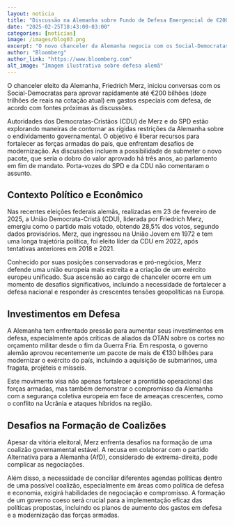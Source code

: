 ```yaml
---
layout: noticia
title: "Discussão na Alemanha sobre Fundo de Defesa Emergencial de €200 Bilhões"
date: "2025-02-25T18:43:00-03:00"
categories: [notícias]
image: /images/blog03.png
excerpt: "O novo chanceler da Alemanha negocia com os Social-Democratas a criação de um fundo emergencial de defesa de €200 bilhões para modernizar as forças armadas, enfrentando desafios políticos e restrições orçamentárias."
author: "Bloomberg"
author_link: "https://www.bloomberg.com"
alt_image: "Imagem ilustrativa sobre defesa alemã"
---
```


O chanceler eleito da Alemanha, <span class="highlight">Friedrich Merz</span>, iniciou conversas com os <span class="highlight">Social-Democratas</span> para aprovar rapidamente até €200 bilhões (doze trilhões de reais na cotação atual) em gastos especiais com defesa, de acordo com fontes próximas às discussões.

Autoridades dos <span class="highlight">Democratas-Cristãos</span> (CDU) de Merz e do <span class="highlight">SPD</span> estão explorando maneiras de contornar as rígidas restrições da Alemanha sobre o endividamento governamental. O objetivo é liberar recursos para fortalecer as forças armadas do país, que enfrentam desafios de modernização. As discussões incluem a possibilidade de submeter o novo pacote, que seria o dobro do valor aprovado há três anos, ao parlamento em fim de mandato. Porta-vozes do SPD e da CDU não comentaram o assunto.

## Contexto Político e Econômico

Nas recentes eleições federais alemãs, realizadas em 23 de fevereiro de 2025, a <span class="highlight">União Democrata-Cristã (CDU)</span>, liderada por Friedrich Merz, emergiu como o partido mais votado, obtendo 28,5% dos votos, segundo dados provisórios. Merz, que ingressou na União Jovem em 1972 e tem uma longa trajetória política, foi eleito líder da CDU em 2022, após tentativas anteriores em 2018 e 2021.

Conhecido por suas posições conservadoras e pró-negócios, Merz defende uma união europeia mais estreita e a criação de um <span class="highlight">exército europeu unificado</span>. Sua ascensão ao cargo de chanceler ocorre em um momento de desafios significativos, incluindo a necessidade de fortalecer a defesa nacional e responder às crescentes tensões geopolíticas na Europa.

## Investimentos em Defesa

A Alemanha tem enfrentado pressão para aumentar seus investimentos em defesa, especialmente após críticas de aliados da <span class="highlight">OTAN</span> sobre os cortes no orçamento militar desde o fim da Guerra Fria. Em resposta, o governo alemão aprovou recentemente um pacote de mais de €130 bilhões para modernizar o exército do país, incluindo a aquisição de submarinos, uma fragata, projéteis e mísseis.

Este movimento visa não apenas fortalecer a prontidão operacional das forças armadas, mas também demonstrar o compromisso da Alemanha com a segurança coletiva europeia em face de ameaças crescentes, como o conflito na Ucrânia e ataques híbridos na região.

## Desafios na Formação de Coalizões

Apesar da vitória eleitoral, Merz enfrenta desafios na formação de uma <span class="highlight">coalizão governamental estável</span>. A recusa em colaborar com o partido <span class="highlight">Alternativa para a Alemanha (AfD)</span>, considerado de extrema-direita, pode complicar as negociações.

Além disso, a necessidade de conciliar diferentes agendas políticas dentro de uma possível coalizão, especialmente em áreas como política de defesa e economia, exigirá habilidades de negociação e compromisso. A formação de um governo coeso será crucial para a implementação eficaz das políticas propostas, incluindo os planos de aumento dos gastos em defesa e a modernização das forças armadas.

